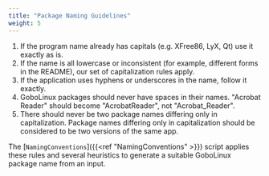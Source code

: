 ```yaml
---
title: "Package Naming Guidelines"
weight: 5
---
```


1.  If the program name already has capitals (e.g. XFree86, LyX, Qt) use it
    exactly as is.
2.  If the name is all lowercase or inconsistent (for example, different forms
    in the README), our set of capitalization rules apply.
3.  If the application uses hyphens or underscores in the name, follow it
    exactly.
4.  GoboLinux packages should never have spaces in their names. "Acrobat Reader"
    should become "AcrobatReader", not "Acrobat_Reader".
5.  There should never be two package names differing only in capitalization.
    Package names differing only in capitalization should be considered to be
    two versions of the same app.

The [`NamingConventions`]({{<ref "NamingConventions" >}}) script applies these
rules and several heuristics to generate a suitable GoboLinux package name from
an input.

